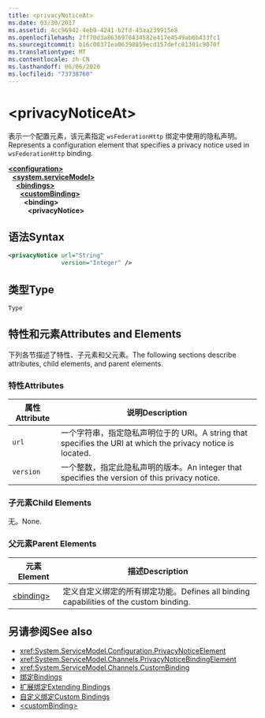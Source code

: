 ```yaml
---
title: <privacyNoticeAt>
ms.date: 03/30/2017
ms.assetid: 4cc96942-4eb9-4241-b2fd-45aa239915e8
ms.openlocfilehash: 2ff70d3a8636970434582e417e4549ab6b433fc1
ms.sourcegitcommit: b16c00371ea06398859ecd157defc81301c9070f
ms.translationtype: MT
ms.contentlocale: zh-CN
ms.lasthandoff: 06/06/2020
ms.locfileid: "73738760"
---
```

# \<privacyNoticeAt>
<span data-ttu-id="1f26d-101">表示一个配置元素，该元素指定 `wsFederationHttp` 绑定中使用的隐私声明。</span><span class="sxs-lookup"><span data-stu-id="1f26d-101">Represents a configuration element that specifies a privacy notice used in `wsFederationHttp` binding.</span></span>  
  
[**\<configuration>**](../configuration-element.md)\
&nbsp;&nbsp;[**\<system.serviceModel>**](system-servicemodel.md)\
&nbsp;&nbsp;&nbsp;&nbsp;[**\<bindings>**](bindings.md)\
&nbsp;&nbsp;&nbsp;&nbsp;&nbsp;&nbsp;[**\<customBinding>**](custombinding.md)\
&nbsp;&nbsp;&nbsp;&nbsp;&nbsp;&nbsp;&nbsp;&nbsp;**\<binding>**\
&nbsp;&nbsp;&nbsp;&nbsp;&nbsp;&nbsp;&nbsp;&nbsp;&nbsp;&nbsp;**\<privacyNotice>**  
  
## <a name="syntax"></a><span data-ttu-id="1f26d-102">语法</span><span class="sxs-lookup"><span data-stu-id="1f26d-102">Syntax</span></span>  
  
```xml  
<privacyNotice url="String"
               version="Integer" />
```  
  
## <a name="type"></a><span data-ttu-id="1f26d-103">类型</span><span class="sxs-lookup"><span data-stu-id="1f26d-103">Type</span></span>  
 `Type`  
  
## <a name="attributes-and-elements"></a><span data-ttu-id="1f26d-104">特性和元素</span><span class="sxs-lookup"><span data-stu-id="1f26d-104">Attributes and Elements</span></span>  
 <span data-ttu-id="1f26d-105">下列各节描述了特性、子元素和父元素。</span><span class="sxs-lookup"><span data-stu-id="1f26d-105">The following sections describe attributes, child elements, and parent elements.</span></span>  
  
### <a name="attributes"></a><span data-ttu-id="1f26d-106">特性</span><span class="sxs-lookup"><span data-stu-id="1f26d-106">Attributes</span></span>  
  
|<span data-ttu-id="1f26d-107">属性</span><span class="sxs-lookup"><span data-stu-id="1f26d-107">Attribute</span></span>|<span data-ttu-id="1f26d-108">说明</span><span class="sxs-lookup"><span data-stu-id="1f26d-108">Description</span></span>|  
|---------------|-----------------|  
|`url`|<span data-ttu-id="1f26d-109">一个字符串，指定隐私声明位于的 URI。</span><span class="sxs-lookup"><span data-stu-id="1f26d-109">A string that specifies the URI at which the privacy notice is located.</span></span>|  
|`version`|<span data-ttu-id="1f26d-110">一个整数，指定此隐私声明的版本。</span><span class="sxs-lookup"><span data-stu-id="1f26d-110">An integer that specifies the version of this privacy notice.</span></span>|  
  
### <a name="child-elements"></a><span data-ttu-id="1f26d-111">子元素</span><span class="sxs-lookup"><span data-stu-id="1f26d-111">Child Elements</span></span>  
 <span data-ttu-id="1f26d-112">无。</span><span class="sxs-lookup"><span data-stu-id="1f26d-112">None.</span></span>  
  
### <a name="parent-elements"></a><span data-ttu-id="1f26d-113">父元素</span><span class="sxs-lookup"><span data-stu-id="1f26d-113">Parent Elements</span></span>  
  
|<span data-ttu-id="1f26d-114">元素</span><span class="sxs-lookup"><span data-stu-id="1f26d-114">Element</span></span>|<span data-ttu-id="1f26d-115">描述</span><span class="sxs-lookup"><span data-stu-id="1f26d-115">Description</span></span>|  
|-------------|-----------------|  
|[\<binding>](bindings.md)|<span data-ttu-id="1f26d-116">定义自定义绑定的所有绑定功能。</span><span class="sxs-lookup"><span data-stu-id="1f26d-116">Defines all binding capabilities of the custom binding.</span></span>|  
  
## <a name="see-also"></a><span data-ttu-id="1f26d-117">另请参阅</span><span class="sxs-lookup"><span data-stu-id="1f26d-117">See also</span></span>

- <xref:System.ServiceModel.Configuration.PrivacyNoticeElement>
- <xref:System.ServiceModel.Channels.PrivacyNoticeBindingElement>
- <xref:System.ServiceModel.Channels.CustomBinding>
- [<span data-ttu-id="1f26d-118">绑定</span><span class="sxs-lookup"><span data-stu-id="1f26d-118">Bindings</span></span>](../../../wcf/bindings.md)
- [<span data-ttu-id="1f26d-119">扩展绑定</span><span class="sxs-lookup"><span data-stu-id="1f26d-119">Extending Bindings</span></span>](../../../wcf/extending/extending-bindings.md)
- [<span data-ttu-id="1f26d-120">自定义绑定</span><span class="sxs-lookup"><span data-stu-id="1f26d-120">Custom Bindings</span></span>](../../../wcf/extending/custom-bindings.md)
- [\<customBinding>](custombinding.md)
